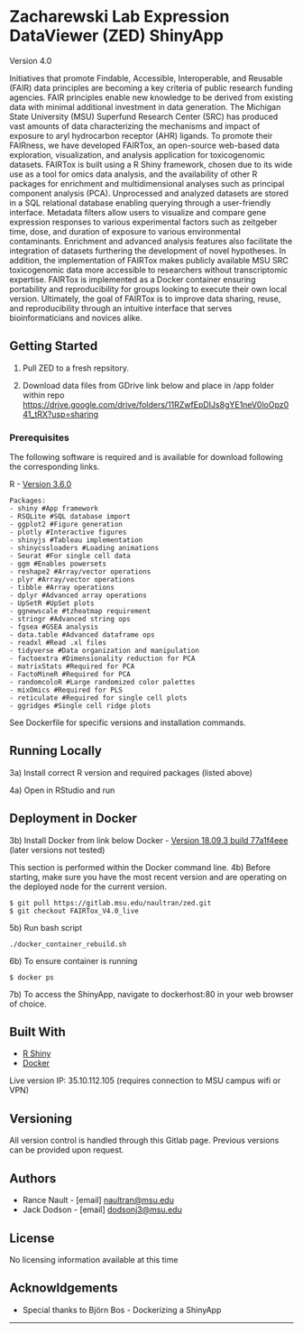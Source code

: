 # Zacharewski Lab Expression DataViewer (ZED) ShinyApp
Version 4.0

Initiatives that promote Findable, Accessible, Interoperable, and Reusable (FAIR) data principles 
are becoming a key criteria of public research funding agencies. FAIR principles enable new knowledge 
to be derived from existing data with minimal additional investment in data generation. The Michigan 
State University (MSU) Superfund Research Center (SRC) has produced vast amounts of data characterizing 
the mechanisms and impact of exposure to aryl hydrocarbon receptor (AHR) ligands. To promote their 
FAIRness, we have developed FAIRTox, an open-source web-based data exploration, visualization, and 
analysis application for toxicogenomic datasets. FAIRTox is built using a R Shiny framework, chosen 
due to its wide use as a tool for omics data analysis, and the availability of other R packages for 
enrichment and multidimensional analyses such as principal component analysis (PCA). Unprocessed 
and analyzed datasets are stored in a SQL relational database enabling querying through a user-friendly 
interface. Metadata filters allow users to visualize and compare gene expression responses to various 
experimental factors such as zeitgeber time, dose, and duration of exposure to various environmental 
contaminants. Enrichment and advanced analysis features also facilitate the integration of datasets 
furthering the development of novel hypotheses. In addition, the implementation of FAIRTox makes publicly 
available MSU SRC toxicogenomic data more accessible to researchers without transcriptomic expertise. 
FAIRTox is implemented as a Docker container ensuring portability and reproducibility for groups looking 
to execute their own local version. Ultimately, the goal of FAIRTox is to improve data sharing, reuse, 
and reproducibility through an intuitive interface that serves bioinformaticians and novices alike. 

## Getting Started
1) Pull ZED to a fresh repsitory.

2) Download data files from GDrive link below and place in /app folder within repo
https://drive.google.com/drive/folders/11RZwfEpDIJs8gYE1neV0loOpz041_tRX?usp=sharing

### Prerequisites
The following software is required and is available for download following 
the corresponding links.

R - [Version 3.6.0](https://www.r-project.org/)
```
Packages:
- shiny #App framework
- RSQLite #SQL database import
- ggplot2 #Figure generation
- plotly #Interactive figures
- shinyjs #Tableau implementation
- shinycssloaders #Loading animations
- Seurat #For single cell data
- ggm #Enables powersets
- reshape2 #Array/vector operations
- plyr #Array/vector operations
- tibble #Array operations
- dplyr #Advanced array operations
- UpSetR #UpSet plots
- ggnewscale #tzheatmap requirement
- stringr #Advanced string ops
- fgsea #GSEA analysis
- data.table #Advanced dataframe ops
- readxl #Read .xl files
- tidyverse #Data organization and manipulation
- factoextra #Dimensionality reduction for PCA
- matrixStats #Required for PCA
- FactoMineR #Required for PCA
- randomcoloR #Large randomized color palettes
- mixOmics #Required for PLS
- reticulate #Required for single cell plots
- ggridges #Single cell ridge plots
```
See Dockerfile for specific versions and installation commands.

## Running Locally
3a) Install correct R version and required packages (listed above)

4a) Open in RStudio and run

## Deployment in Docker
3b) Install Docker from link below
Docker - [Version 18.09.3 build 77a1f4eee](https://www.docker.com/products/docker-desktop) (later versions not tested)

This section is performed within the Docker command line.
4b) Before starting, make sure you have the most recent version and are operating on the deployed node for the current version.
```
$ git pull https://gitlab.msu.edu/naultran/zed.git
$ git checkout FAIRTox_V4.0_live
```

5b) Run bash script
```
./docker_container_rebuild.sh
```

6b) To ensure container is running
```
$ docker ps
```

7b) To access the ShinyApp, navigate to dockerhost:80 in your web browser of choice.

## Built With
* [R Shiny](http://shiny.rstudio.com)
* [Docker](https://www.docker.com/)

Live version IP: 35.10.112.105 (requires connection to MSU campus wifi or VPN)

## Versioning
All version control is handled through this Gitlab page. Previous versions can be provided upon request.

## Authors
* Rance Nault - [email] naultran@msu.edu
* Jack Dodson - [email] dodsonj3@msu.edu

## License
No licensing information available at this time

## Acknowldgements
* Special thanks to Björn Bos - Dockerizing a ShinyApp

--------
